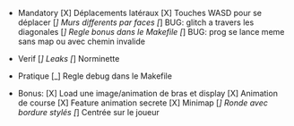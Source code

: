 - Mandatory
[X] Déplacements latéraux
[X] Touches WASD pour se déplacer
[_] Murs differents par faces
[_] BUG: glitch a travers les diagonales
[_] Regle bonus dans le Makefile
[_] BUG: prog se lance meme sans map ou avec chemin invalide

- Verif
[_] Leaks
[_] Norminette

- Pratique
[_] Regle debug dans le Makefile

- Bonus:
[X] Load une image/animation de bras et display
    [X] Animation de course
    [X] Feature animation secrete
[X] Minimap
    [_] Ronde avec bordure stylés
    [_] Centrée sur le joueur
